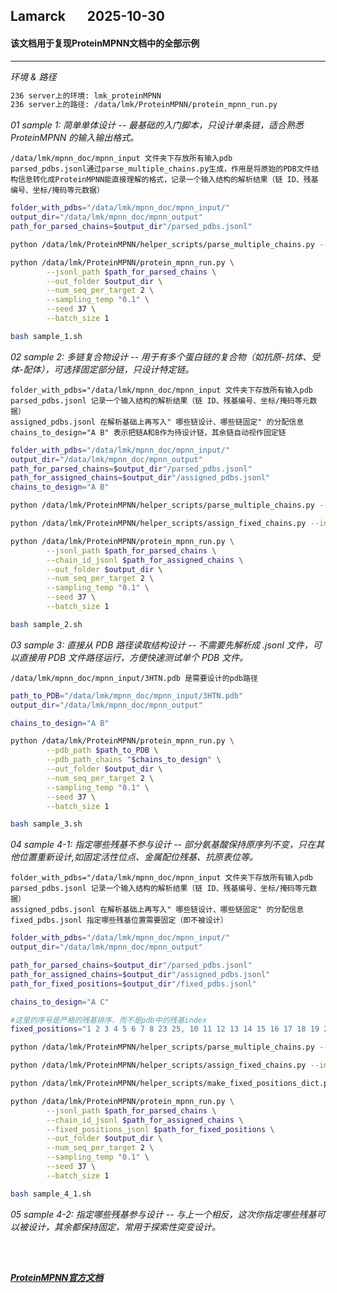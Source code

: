 ## Lamarck &nbsp; &nbsp; &nbsp; 2025-10-30
#### 该文档用于复现ProteinMPNN文档中的全部示例
---

*环境 & 路径*
```bash
236 server上的环境: lmk_proteinMPNN
236 server上的路径: /data/lmk/ProteinMPNN/protein_mpnn_run.py
```

*01  sample 1: 简单单体设计 -- 最基础的入门脚本，只设计单条链，适合熟悉 ProteinMPNN 的输入输出格式。*
```
/data/lmk/mpnn_doc/mpnn_input 文件夹下存放所有输入pdb
parsed_pdbs.jsonl通过parse_multiple_chains.py生成，作用是将原始的PDB文件结构信息转化成ProteinMPNN能直接理解的格式，记录一个输入结构的解析结果（链 ID、残基编号、坐标/掩码等元数据）
```
```bash
folder_with_pdbs="/data/lmk/mpnn_doc/mpnn_input/"
output_dir="/data/lmk/mpnn_doc/mpnn_output"
path_for_parsed_chains=$output_dir"/parsed_pdbs.jsonl"

python /data/lmk/ProteinMPNN/helper_scripts/parse_multiple_chains.py --input_path=$folder_with_pdbs --output_path=$path_for_parsed_chains

python /data/lmk/ProteinMPNN/protein_mpnn_run.py \
        --jsonl_path $path_for_parsed_chains \
        --out_folder $output_dir \
        --num_seq_per_target 2 \
        --sampling_temp "0.1" \
        --seed 37 \
        --batch_size 1
```
```bash
bash sample_1.sh
```

*02  sample 2: 多链复合物设计 -- 用于有多个蛋白链的复合物（如抗原-抗体、受体-配体），可选择固定部分链，只设计特定链。*
```
folder_with_pdbs="/data/lmk/mpnn_doc/mpnn_input 文件夹下存放所有输入pdb
parsed_pdbs.jsonl 记录一个输入结构的解析结果（链 ID、残基编号、坐标/掩码等元数据）
assigned_pdbs.jsonl 在解析基础上再写入" 哪些链设计、哪些链固定" 的分配信息
chains_to_design="A B" 表示把链A和B作为待设计链，其余链自动视作固定链
```
```bash
folder_with_pdbs="/data/lmk/mpnn_doc/mpnn_input/"
output_dir="/data/lmk/mpnn_doc/mpnn_output"
path_for_parsed_chains=$output_dir"/parsed_pdbs.jsonl"
path_for_assigned_chains=$output_dir"/assigned_pdbs.jsonl"
chains_to_design="A B"

python /data/lmk/ProteinMPNN/helper_scripts/parse_multiple_chains.py --input_path=$folder_with_pdbs --output_path=$path_for_parsed_chains

python /data/lmk/ProteinMPNN/helper_scripts/assign_fixed_chains.py --input_path=$path_for_parsed_chains --output_path=$path_for_assigned_chains --chain_list "$chains_to_design"

python /data/lmk/ProteinMPNN/protein_mpnn_run.py \
        --jsonl_path $path_for_parsed_chains \
        --chain_id_jsonl $path_for_assigned_chains \
        --out_folder $output_dir \
        --num_seq_per_target 2 \
        --sampling_temp "0.1" \
        --seed 37 \
        --batch_size 1
```
```bash
bash sample_2.sh
```

*03  sample 3: 直接从 PDB 路径读取结构设计 -- 不需要先解析成 .jsonl 文件，可以直接用 PDB 文件路径运行，方便快速测试单个 PDB 文件。*
```
/data/lmk/mpnn_doc/mpnn_input/3HTN.pdb 是需要设计的pdb路径
```
```bash
path_to_PDB="/data/lmk/mpnn_doc/mpnn_input/3HTN.pdb"
output_dir="/data/lmk/mpnn_doc/mpnn_output"

chains_to_design="A B"

python /data/lmk/ProteinMPNN/protein_mpnn_run.py \
        --pdb_path $path_to_PDB \
        --pdb_path_chains "$chains_to_design" \
        --out_folder $output_dir \
        --num_seq_per_target 2 \
        --sampling_temp "0.1" \
        --seed 37 \
        --batch_size 1
```
```bash
bash sample_3.sh
```

*04  sample 4-1: 指定哪些残基不参与设计 -- 部分氨基酸保持原序列不变，只在其他位置重新设计,如固定活性位点、金属配位残基、抗原表位等。*
```
folder_with_pdbs="/data/lmk/mpnn_doc/mpnn_input 文件夹下存放所有输入pdb
parsed_pdbs.jsonl 记录一个输入结构的解析结果（链 ID、残基编号、坐标/掩码等元数据）
assigned_pdbs.jsonl 在解析基础上再写入" 哪些链设计、哪些链固定" 的分配信息
fixed_pdbs.jsonl 指定哪些残基位置需要固定（即不被设计）
```
```bash
folder_with_pdbs="/data/lmk/mpnn_doc/mpnn_input/"
output_dir="/data/lmk/mpnn_doc/mpnn_output"

path_for_parsed_chains=$output_dir"/parsed_pdbs.jsonl"
path_for_assigned_chains=$output_dir"/assigned_pdbs.jsonl"
path_for_fixed_positions=$output_dir"/fixed_pdbs.jsonl"

chains_to_design="A C"

#这里的序号是严格的残基排序，而不是pdb中的残基index
fixed_positions="1 2 3 4 5 6 7 8 23 25, 10 11 12 13 14 15 16 17 18 19 20 40"

python /data/lmk/ProteinMPNN/helper_scripts/parse_multiple_chains.py --input_path=$folder_with_pdbs --output_path=$path_for_parsed_chains

python /data/lmk/ProteinMPNN/helper_scripts/assign_fixed_chains.py --input_path=$path_for_parsed_chains --output_path=$path_for_assigned_chains --chain_list "$chains_to_design"

python /data/lmk/ProteinMPNN/helper_scripts/make_fixed_positions_dict.py --input_path=$path_for_parsed_chains --output_path=$path_for_fixed_positions --chain_list "$chains_to_design" --position_list "$fixed_positions"

python /data/lmk/ProteinMPNN/protein_mpnn_run.py \
        --jsonl_path $path_for_parsed_chains \
        --chain_id_jsonl $path_for_assigned_chains \
        --fixed_positions_jsonl $path_for_fixed_positions \
        --out_folder $output_dir \
        --num_seq_per_target 2 \
        --sampling_temp "0.1" \
        --seed 37 \
        --batch_size 1
```
```bash
bash sample_4_1.sh
```

*05  sample 4-2: 指定哪些残基参与设计 -- 与上一个相反，这次你指定哪些残基可以被设计，其余都保持固定，常用于探索性突变设计。*
```

```
```bash

```
```bash

```

##### [ProteinMPNN官方文档](https://github.com/dauparas/ProteinMPNN)



























































































